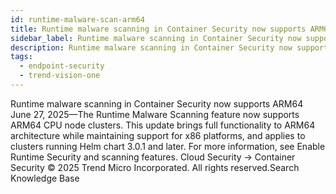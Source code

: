 ```yaml
---
id: runtime-malware-scan-arm64
title: Runtime malware scanning in Container Security now supports ARM64
sidebar_label: Runtime malware scanning in Container Security now supports ARM64
description: Runtime malware scanning in Container Security now supports ARM64
tags:
  - endpoint-security
  - trend-vision-one
---
```


 Runtime malware scanning in Container Security now supports ARM64 June 27, 2025—The Runtime Malware Scanning feature now supports ARM64 CPU node clusters. This update brings full functionality to ARM64 architecture while maintaining support for x86 platforms, and applies to clusters running Helm chart 3.0.1 and later. For more information, see Enable Runtime Security and scanning features. Cloud Security → Container Security © 2025 Trend Micro Incorporated. All rights reserved.Search Knowledge Base